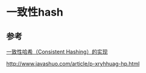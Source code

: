 # 一致性hash 

## 参考

[一致性哈希（Consistent Hashing）的实现](http://www.voidcn.com/article/p-swlqfutq-wq.html)

http://www.javashuo.com/article/p-xryhhuag-hp.html

